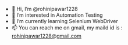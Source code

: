- 👋 Hi, I’m @rohinipawar1228
- 👀 I’m interested in Automation Testing 
- 🌱 I’m currently learning Selenium WebDriver
- 📫 You can reach me on gmail, my maild id is : rohinipawar1228@gmail.com

<!---
rohinipawar1228/rohinipawar1228 is a ✨ special ✨ repository because its `README.md` (this file) appears on your GitHub profile.
You can click the Preview link to take a look at your changes.
--->
